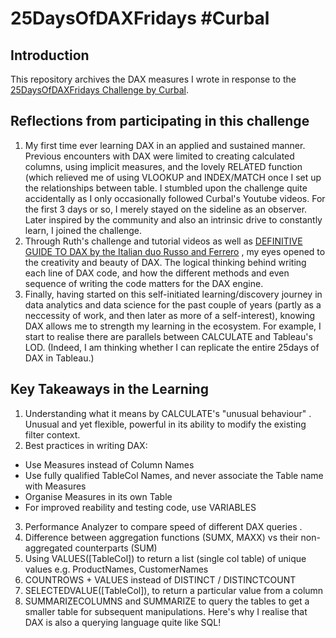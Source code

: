 # 25DaysOfDAXFridays #Curbal

## Introduction
This repository archives the DAX measures I wrote in response to the [25DaysOfDAXFridays Challenge by Curbal](https://curbal.com/25-days-of-dax-fridays-challenge).

## Reflections from participating in this challenge
1. My first time ever learning DAX in an applied and sustained manner. Previous encounters with DAX were limited to creating calculated columns, using implicit measures, and the lovely RELATED function (which relieved me of using VLOOKUP and INDEX/MATCH once I set up the relationships between table. I stumbled upon the challenge quite accidentally as I only occasionally followed Curbal's Youtube videos. For the first 3 days or so, I merely stayed on the sideline as an observer. Later inspired by the community and also an intrinsic drive to constantly learn, I joined the challenge.
2. Through Ruth's challenge and tutorial videos as well as  [DEFINITIVE GUIDE TO DAX by the Italian duo Russo and Ferrero](https://www.sqlbi.com/books/the-definitive-guide-to-dax-2nd-edition/) , my eyes opened to the creativity and beauty of DAX. The logical thinking behind writing each line of DAX code, and how the different methods and even sequence of writing the code matters for the DAX engine.
3. Finally, having started on this self-initiated learning/discovery journey in data analytics and data science for the past couple of years (partly as a neccessity  of work, and then later as more of a self-interest), knowing DAX allows me to strength my learning in the ecosystem. For example, I start to realise there are parallels between CALCULATE and Tableau's LOD. (Indeed, I am thinking whether I can replicate the entire 25days of DAX in Tableau.)

## Key Takeaways in the Learning
1. Understanding what it means by CALCULATE's "unusual behaviour" . Unusual and yet flexible, powerful in its ability to modify the existing filter context.
2. Best practices in writing DAX:
  - Use Measures instead of Column Names
  - Use fully qualified TableCol Names, and never associate the Table name with Measures 
  - Organise Measures in its own Table
  - For improved reability and testing code, use VARIABLES 
3. Performance Analyzer to compare speed of different DAX queries .
4. Difference between aggregation functions (SUMX, MAXX) vs their non-aggregated counterparts (SUM)
5. Using VALUES([TableCol])  to return a list (single col table) of unique values e.g. ProductNames, CustomerNames
6. COUNTROWS + VALUES instead of DISTINCT / DISTINCTCOUNT
7. SELECTEDVALUE([TableCol]), to return a particular value from a column
8. SUMMARIZECOLUMNS  and SUMMARIZE to query the tables to get a smaller table for subsequent manipulations. Here's why I realise that DAX is also a querying language quite like SQL!
